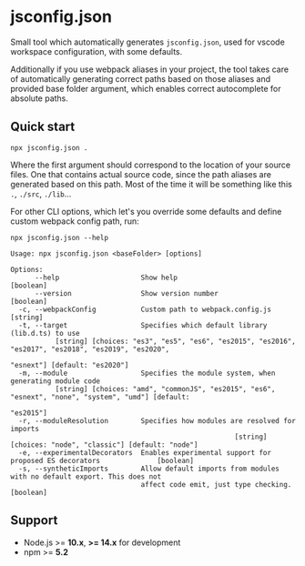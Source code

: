 # jsconfig.json

Small tool which automatically generates `jsconfig.json`, used for vscode workspace configuration, with some defaults.

Additionally if you use webpack aliases in your project, the tool takes care of automatically generating correct
paths based on those aliases and provided base folder argument, which enables correct autocomplete for absolute paths.

## Quick start
```
npx jsconfig.json .
```

Where the first argument should correspond to the location of your source files. One that contains actual source code, since the path aliases are generated based on this path. Most of the time it will be something like this `.`, `./src`, `./lib`...

For other CLI options, which let's you override some defaults and define custom webpack config path, run:

```
npx jsconfig.json --help
```
```
Usage: npx jsconfig.json <baseFolder> [options]

Options:
      --help                    Show help                                                            [boolean]
      --version                 Show version number                                                  [boolean]
  -c, --webpackConfig           Custom path to webpack.config.js                                      [string]
  -t, --target                  Specifies which default library (lib.d.ts) to use
           [string] [choices: "es3", "es5", "es6", "es2015", "es2016", "es2017", "es2018", "es2019", "es2020",
                                                                                 "esnext"] [default: "es2020"]
  -m, --module                  Specifies the module system, when generating module code
           [string] [choices: "amd", "commonJS", "es2015", "es6", "esnext", "none", "system", "umd"] [default:
                                                                                                     "es2015"]
  -r, --moduleResolution        Specifies how modules are resolved for imports
                                                       [string] [choices: "node", "classic"] [default: "node"]
  -e, --experimentalDecorators  Enables experimental support for proposed ES decorators              [boolean]
  -s, --syntheticImports        Allow default imports from modules with no default export. This does not
                                affect code emit, just type checking.                                [boolean]
```

## Support
- Node.js >= **10.x**, **>= 14.x** for development
- npm >= **5.2**

